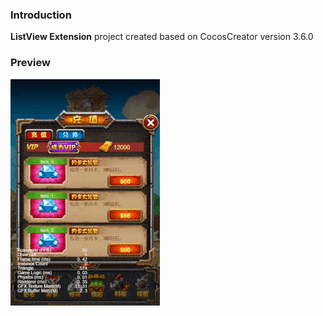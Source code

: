### Introduction
**ListView Extension** project created based on CocosCreator version 3.6.0

### Preview
![image](../../../gif/202203/2022032003.gif)